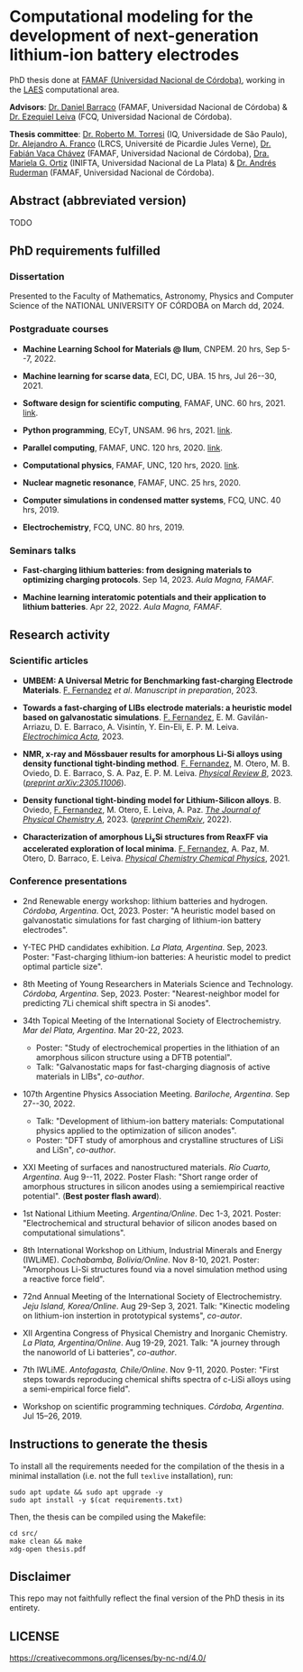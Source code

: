 # Computational modeling for the development of next-generation lithium-ion battery electrodes

PhD thesis done at [FAMAF (Universidad Nacional de Córdoba)](https://www.famaf.unc.edu.ar/), 
working in the [LAES](http://www.laesunc.com/laes/) computational area.

**Advisors**: [Dr. Daniel Barraco](https://scholar.google.com/citations?user=DzOhPJMAAAAJ&hl=en) (FAMAF, Universidad Nacional de Córdoba) & [Dr. Ezequiel Leiva](https://scholar.google.com/citations?user=Hi9f4aUAAAAJ&hl=en) (FCQ, Universidad Nacional de Córdoba).

**Thesis committee**: [Dr. Roberto M. Torresi](https://scholar.google.com/citations?user=1EOqiw0AAAAJ&hl=en&oi=ao) (IQ, Universidade de São Paulo), [Dr. Alejandro A. Franco](https://scholar.google.com/citations?user=tzx61H8AAAAJ&hl=en&oi=ao) (LRCS, Université de Picardie Jules Verne), [Dr. Fabián Vaca Chávez](https://scholar.google.com/citations?user=XZEcNGQAAAAJ&hl=en&oi=ao) (FAMAF, Universidad Nacional de Córdoba), [Dra. Mariela G. Ortiz](https://scholar.google.com/citations?user=YlOo-_4AAAAJ&hl=en&oi=ao) (INIFTA, Universidad Nacional de La Plata) & [Dr. Andrés Ruderman](https://www.conicet.gov.ar/new_scp/detalle.php?id=43175&datos_academicos=yes) (FAMAF, Universidad Nacional de Córdoba).


## Abstract (abbreviated version)

TODO


## PhD requirements fulfilled

### Dissertation

Presented to the Faculty of Mathematics, Astronomy, Physics and Computer Science 
of the NATIONAL UNIVERSITY OF CÓRDOBA on March dd, 2024.


### Postgraduate courses

+ **Machine Learning School for Materials @ Ilum**, CNPEM. 20 hrs, Sep 5--7, 2022.

+ **Machine learning for scarse data**, ECI, DC, UBA. 15 hrs, Jul 26--30, 2021.

+ **Software design for scientific computing**, FAMAF, UNC. 60 hrs, 2021. 
[link](https://github.com/leliel12/diseno_sci_sfw).

+ **Python programming**, ECyT, UNSAM. 96 hrs, 2021.
[link](https://github.com/python-unsam/Programacion_en_Python_UNSAM).

+ **Parallel computing**, FAMAF, UNC. 120 hrs, 2020. 
[link](https://cs.famaf.unc.edu.ar/~nicolasw/Docencia/CP/2020/index.html).

+ **Computational physics**, FAMAF, UNC, 120 hrs, 2020.
[link](https://github.com/fernandezfran/fiscomp).

+ **Nuclear magnetic resonance**, FAMAF, UNC. 25 hrs, 2020.

+ **Computer simulations in condensed matter systems**, FCQ, UNC. 40 hrs, 2019.

+ **Electrochemistry**, FCQ, UNC. 80 hrs, 2019.

### Seminars talks

+ **Fast-charging lithium batteries: from designing materials to optimizing 
charging protocols**. Sep 14, 2023. _Aula Magna, FAMAF._

+ **Machine learning interatomic potentials and their application to lithium 
batteries**. Apr 22, 2022. _Aula Magna, FAMAF._ 

## Research activity

### Scientific articles

+ **UMBEM: A Universal Metric for Benchmarking fast-charging Electrode Materials**.
<ins>F. Fernandez</ins> _et al_. _Manuscript in preparation_, 2023.

+ **Towards a fast-charging of LIBs electrode materials: a heuristic model based 
on galvanostatic simulations**. <ins>F. Fernandez</ins>, E. M. Gavilán-Arriazu, 
D. E. Barraco, A. Visintín, Y. Ein-Eli, E. P. M. Leiva. 
[_Electrochimica Acta_](https://authors.elsevier.com/c/1hVzk_JcNFx-6), 2023. 

+ **NMR, x-ray and Mössbauer results for amorphous Li-Si alloys using density 
functional tight-binding method**. <ins>F. Fernandez</ins>, M. Otero,
M. B. Oviedo, D. E. Barraco, S. A. Paz, E. P. M. Leiva. 
[_Physical Review B_](https://doi.org/10.1103/PhysRevB.108.144201), 2023.
([_preprint arXiv:2305.11006_](https://arxiv.org/abs/2305.11006)).

+ **Density functional tight-binding model for Lithium-Silicon alloys**. B. 
Oviedo, <ins>F. Fernandez</ins>, M. Otero, E. Leiva, A. Paz. [_The Journal of 
Physical Chemistry A_](https://doi.org/10.1021/acs.jpca.3c00075), 2023. 
([_preprint ChemRxiv_](https://doi.org/10.26434/chemrxiv-2022-5s955), 2022).

+ **Characterization of amorphous Li<sub>x</sub>Si structures from ReaxFF via
accelerated exploration of local minima**. <ins>F. Fernandez</ins>, A. Paz, 
M. Otero, D. Barraco, E. Leiva. [_Physical Chemistry Chemical 
Physics_](https://doi.org/10.1039/D1CP02216D), 2021.


### Conference presentations

+ 2nd Renewable energy workshop: lithium batteries and hydrogen. _Córdoba, 
Argentina_. Oct, 2023. Poster: "A heuristic model based on galvanostatic 
simulations for fast charging of lithium-ion battery electrodes".

+ Y-TEC PHD candidates exhibition. _La Plata, Argentina_. Sep, 2023. Poster:
"Fast-charging lithium-ion batteries: A heuristic model to predict optimal 
particle size".

+ 8th Meeting of Young Researchers in Materials Science and Technology. _Córdoba,
Argentina_. Sep, 2023. Poster: "Nearest-neighbor model for predicting 7Li 
chemical shift spectra in Si anodes".

+ 34th Topical Meeting of the International Society of Electrochemistry. _Mar del 
Plata, Argentina_. Mar 20-22, 2023. 
    - Poster: "Study of electrochemical properties in the lithiation of an 
    amorphous silicon structure using a DFTB potential".
    - Talk: "Galvanostatic maps for fast-charging diagnosis of active materials 
    in LIBs", _co-author_.

+ 107th Argentine Physics Association Meeting. _Bariloche, Argentina_. 
Sep 27--30, 2022.
    - Talk: "Development of lithium-ion battery materials: Computational physics 
    applied to the optimization of silicon anodes".
    - Poster: "DFT study of amorphous and crystalline structures of LiSi and 
    LiSn", _co-author_. 

+ XXI Meeting of surfaces and nanostructured materials. _Río Cuarto, Argentina_. 
Aug 9--11, 2022. Poster Flash: "Short range order of amorphous structures in
silicon anodes using a semiempirical reactive potential". (**Best poster flash 
award**).

+ 1st National Lithium Meeting. _Argentina/Online_. Dec 1-3, 2021. Poster: 
"Electrochemical and structural behavior of silicon anodes based on computational 
simulations".

+ 8th International Workshop on Lithium, Industrial Minerals and Energy (IWLiME).
_Cochabamba, Bolivia/Online_. Nov 8-10, 2021. Poster: "Amorphous Li-Si structures 
found via a novel simulation method using a reactive force field". 

+ 72nd Annual Meeting of the International Society of Electrochemistry. 
_Jeju Island, Korea/Online_. Aug 29-Sep 3, 2021. Talk: "Kinectic modeling on 
lithium-ion instertion in prototypical systems", _co-autor_.

+ XII Argentina Congress of Physical Chemistry and Inorganic Chemistry. _La 
Plata, Argentina/Online_. Aug 19-29, 2021. Talk: "A journey through the nanoworld 
of Li batteries", _co-author_.

+ 7th IWLiME. _Antofagasta, Chile/Online_. Nov 9-11, 2020. Poster: "First steps 
towards reproducing chemical shifts spectra of c-LiSi alloys using a 
semi-empirical force field".

+ Workshop on scientific programming techniques. _Córdoba, Argentina_. Jul 15–26, 2019.


## Instructions to generate the thesis

To install all the requirements needed for the compilation of the thesis in 
a minimal installation (i.e. not the full `texlive` installation), run:
```
sudo apt update && sudo apt upgrade -y
sudo apt install -y $(cat requirements.txt)
```
Then, the thesis can be compiled using the Makefile:
```
cd src/
make clean && make
xdg-open thesis.pdf
```


## Disclaimer

This repo may not faithfully reflect the final version of the PhD thesis in its 
entirety.


## LICENSE

https://creativecommons.org/licenses/by-nc-nd/4.0/
